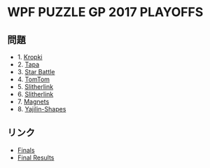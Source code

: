 # WPF PUZZLE GP 2017 PLAYOFFS

## 問題
- 1\. [Kropki](../puzzle/kropki.md)
- 2\. [Tapa](../puzzle/tapa.md)
- 3\. [Star Battle](../puzzle/starbattle.md)
- 4\. [TomTom](../puzzle/tomtom.md)
- 5\. [Slitherlink](../puzzle/slitherlink.md)
- 6\. [Slitherlink](../puzzle/slitherlink.md)
- 7\. [Magnets](../puzzle/magnets.md)
- 8\. [Yajilin-Shapes](../puzzle/yajilin_shapes.md)

## リンク
- [Finals](https://gp.worldpuzzle.org/content/finals-6)
- [Final Results](https://gp.worldpuzzle.org/content/final-results-6)
